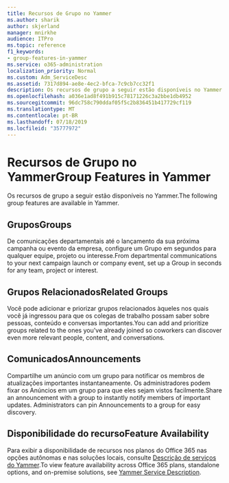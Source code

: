 ```yaml
---
title: Recursos de Grupo no Yammer
ms.author: sharik
author: skjerland
manager: mnirkhe
audience: ITPro
ms.topic: reference
f1_keywords:
- group-features-in-yammer
ms.service: o365-administration
localization_priority: Normal
ms.custom: Adm_ServiceDesc
ms.assetid: 7317d894-ae8e-4ec2-bfca-7c9cb7cc32f1
description: Os recursos de grupo a seguir estão disponíveis no Yammer.
ms.openlocfilehash: a036e1ad8f491b915c78171226c3a2bbe1db4952
ms.sourcegitcommit: 96dc758c790ddaf05f5c2b836451b417729cf119
ms.translationtype: MT
ms.contentlocale: pt-BR
ms.lasthandoff: 07/18/2019
ms.locfileid: "35777972"
---
```

# <a name="group-features-in-yammer"></a><span data-ttu-id="ccd24-103">Recursos de Grupo no Yammer</span><span class="sxs-lookup"><span data-stu-id="ccd24-103">Group Features in Yammer</span></span>

<span data-ttu-id="ccd24-104">Os recursos de grupo a seguir estão disponíveis no Yammer.</span><span class="sxs-lookup"><span data-stu-id="ccd24-104">The following group features are available in Yammer.</span></span>
  
## <a name="groups"></a><span data-ttu-id="ccd24-105">Grupos</span><span class="sxs-lookup"><span data-stu-id="ccd24-105">Groups</span></span>
<span data-ttu-id="ccd24-106"><a name="bkmk_Groups"> </a></span><span class="sxs-lookup"><span data-stu-id="ccd24-106"></span></span>

<span data-ttu-id="ccd24-107">De comunicações departamentais até o lançamento da sua próxima campanha ou evento da empresa, configure um Grupo em segundos para qualquer equipe, projeto ou interesse.</span><span class="sxs-lookup"><span data-stu-id="ccd24-107">From departmental communications to your next campaign launch or company event, set up a Group in seconds for any team, project or interest.</span></span>
  
## <a name="related-groups"></a><span data-ttu-id="ccd24-108">Grupos Relacionados</span><span class="sxs-lookup"><span data-stu-id="ccd24-108">Related Groups</span></span>
<span data-ttu-id="ccd24-109"><a name="bkmk_RelatedGroups"> </a></span><span class="sxs-lookup"><span data-stu-id="ccd24-109"></span></span>

<span data-ttu-id="ccd24-110">Você pode adicionar e priorizar grupos relacionados àqueles nos quais você já ingressou para que os colegas de trabalho possam saber sobre pessoas, conteúdo e conversas importantes.</span><span class="sxs-lookup"><span data-stu-id="ccd24-110">You can add and prioritize groups related to the ones you've already joined so coworkers can discover even more relevant people, content, and conversations.</span></span>
  
## <a name="announcements"></a><span data-ttu-id="ccd24-111">Comunicados</span><span class="sxs-lookup"><span data-stu-id="ccd24-111">Announcements</span></span>
<span data-ttu-id="ccd24-112"><a name="bkmk_Announcements"> </a></span><span class="sxs-lookup"><span data-stu-id="ccd24-112"></span></span>

<span data-ttu-id="ccd24-p101">Compartilhe um anúncio com um grupo para notificar os membros de atualizações importantes instantaneamente. Os administradores podem fixar os Anúncios em um grupo para que eles sejam vistos facilmente.</span><span class="sxs-lookup"><span data-stu-id="ccd24-p101">Share an announcement with a group to instantly notify members of important updates. Administrators can pin Announcements to a group for easy discovery.</span></span>
  
## <a name="feature-availability"></a><span data-ttu-id="ccd24-115">Disponibilidade do recurso</span><span class="sxs-lookup"><span data-stu-id="ccd24-115">Feature Availability</span></span>
<span data-ttu-id="ccd24-116"><a name="bkmk_Announcements"> </a></span><span class="sxs-lookup"><span data-stu-id="ccd24-116"></span></span>

<span data-ttu-id="ccd24-117">Para exibir a disponibilidade de recursos nos planos do Office 365 nas opções autônomas e nas soluções locais, consulte [Descrição de serviços do Yammer](yammer-service-description.md).</span><span class="sxs-lookup"><span data-stu-id="ccd24-117">To view feature availability across Office 365 plans, standalone options, and on-premise solutions, see [Yammer Service Description](yammer-service-description.md).</span></span>
  

